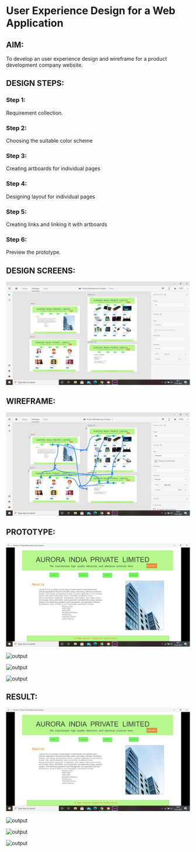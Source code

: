 # User Experience Design for a Web Application
## AIM:
To develop an user experience design and wireframe for a product development company website.

## DESIGN STEPS:
### Step 1: 
Requirement collection.
### Step 2:
Choosing the suitable color scheme
### Step 3:
Creating artboards for individual pages
### Step 4:
Designing layout for individual pages
### Step 5:
Creating links and linking it with artboards
### Step 6:
Preview the prototype.

## DESIGN SCREENS:
![output](./static/img/s1.jpg)

## WIREFRAME:
![output](./static/img/w1.jpg)

## PROTOTYPE:
![output](./static/img/p1.jpg)

![output](./static/img/2.jpg)

![output](./static/img/3.jpg)

![output](./static/img/4.jpg)


## RESULT:
![output](./static/img/p1.jpg)

![output](./static/img/2.jpg)

![output](./static/img/3.jpg)

![output](./static/img/4.jpg)
